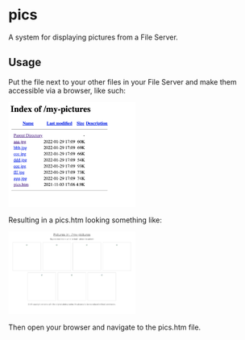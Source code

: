 # pics

A system for displaying pictures from a File Server.

## Usage

Put the file next to your other files in your File Server and make them accessible via a browser, like such:

<img src="./docs/example-screenshot.png" width="50%"/>

Resulting in a pics.htm looking something like:

<img src="./docs/pics-screenshot.png" width="50%"/>

Then open your browser and navigate to the pics.htm file.
